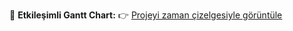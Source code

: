 🎯 **Etkileşimli Gantt Chart:**
👉 [Projeyi zaman çizelgesiyle görüntüle]( https://kilcimurat.github.io/ganttChart/gantt.html)
